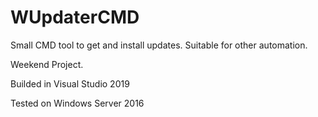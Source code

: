 # WUpdaterCMD
Small CMD tool to get and install updates. Suitable for other automation.

Weekend Project.

Builded in Visual Studio 2019

Tested on Windows Server 2016
